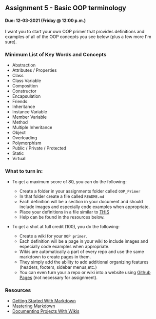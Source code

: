 ## Assignment 5 - Basic OOP terminology
#### Due: 12-03-2021 (Friday @ 12:00 p.m.)

I want you to start your own OOP primer that provides definitions and examples of all of the OOP concepts you see below (plus a few more I'm sure).


### Minimum List of Key Words and Concepts

- Abstraction
- Attributes / Properties
- Class
- Class Variable
- Composition
- Constructor
- Encapsulation
- Friends
- Inheritance
- Instance Variable
- Member Variable
- Method
- Multiple Inheritance
- Object
- Overloading
- Polymorphism
- Public / Private / Protected
- Static
- Virtual

### What to turn in:

- To get a maximum score of 80, you can do the following:
  - Create a folder in your assignments folder called `OOP_Primer`
  - In that folder create a file called `README.md`
  - Each definition will be a section in your document and should include images and especially code examples when appropriate.
  - Place your definitions in a file similar to [THIS](example.md)
  - Help can be found in the resources below.


- To get a shot at full credit (100), you do the following:
  - Create a wiki for your `OOP primer`.
  - Each definition will be a page in your wiki to include images and especially code examples when appropriate.
  - Wikis are automatically a part of every repo and use the same markdown to create pages in them.
  - They simply add the ability to add additional organizing features (headers, footers, sidebar menus,etc.) 
  - You can even turn your a repo or wiki into a website using [Github Pages](https://pages.github.com/) (not necessary for assignment).

### Resources

- [Getting Started With Markdown](https://docs.github.com/en/github/writing-on-github/getting-started-with-writing-and-formatting-on-github/basic-writing-and-formatting-syntax)
- [Mastering Markdown](https://guides.github.com/features/mastering-markdown/)
- [Documenting Projects With Wikis](https://docs.github.com/en/communities/documenting-your-project-with-wikis/about-wikis)